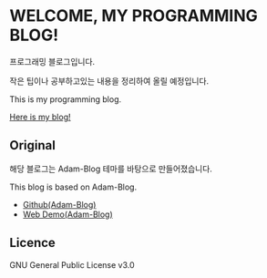 # WELCOME, MY PROGRAMMING BLOG!

프로그래밍 블로그입니다.

작은 팁이나 공부하고있는 내용을 정리하여 올릴 예정입니다.

This is my programming blog.


[Here is my blog!](https://lionem2018.github.io/)

## Original
해당 블로그는 Adam-Blog 테마를 바탕으로 만들어졌습니다.

This blog is based on Adam-Blog.
- [Github(Adam-Blog)](https://github.com/artemsheludko/adam-blog/)
- [Web Demo(Adam-Blog)](http://artemsheludko.pw/adam-blog/)

## Licence
GNU General Public License v3.0
